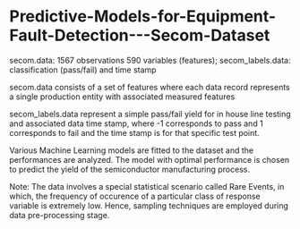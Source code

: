 # Predictive-Models-for-Equipment-Fault-Detection---Secom-Dataset

secom.data: 1567 observations 590 variables (features);  secom_labels.data: classification (pass/fail) and time stamp

secom.data consists of a set of features where each data record represents a single production entity with associated measured features

secom_labels.data represent a simple pass/fail yield for in house line testing and associated data time stamp, where -1 corresponds to pass and 1 corresponds to fail and the time stamp is for that specific test point.

Various Machine Learning models are fitted to the dataset and the performances are analyzed. The model with optimal performance is chosen to predict the yield of the semiconductor manufacturing process.

Note: The data involves a special statistical scenario called Rare Events, in which, the frequency of occurence of a particular class of response variable is extremely low. Hence, sampling techniques are employed during data pre-processing stage.
